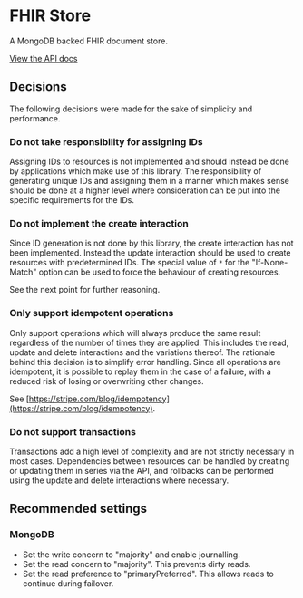# FHIR Store

A MongoDB backed FHIR document store.

[View the API docs](/API.md)

## Decisions

The following decisions were made for the sake of simplicity and performance.

### Do not take responsibility for assigning IDs

Assigning IDs to resources is not implemented and should instead be done by applications which make use of this library. The responsibility of generating unique IDs and assigning them in a manner which makes sense should be done at a higher level where consideration can be put into the specific requirements for the IDs.

### Do not implement the create interaction

Since ID generation is not done by this library, the create interaction has not been implemented. Instead the update interaction should be used to create resources with predetermined IDs. The special value of `*` for the "If-None-Match" option can be used to force the behaviour of creating resources.

See the next point for further reasoning.

### Only support idempotent operations

Only support operations which will always produce the same result regardless of the number of times they are applied. This includes the read, update and delete interactions and the variations thereof. The rationale behind this decision is to simplify error handling. Since all operations are idempotent, it is possible to replay them in the case of a failure, with a reduced risk of losing or overwriting other changes.

See [https://stripe.com/blog/idempotency](https://stripe.com/blog/idempotency).

### Do not support transactions

Transactions add a high level of complexity and are not strictly necessary in most cases. Dependencies between resources can be handled by creating or updating them in series via the API, and rollbacks can be performed using the update and delete interactions where necessary.

## Recommended settings

### MongoDB

* Set the write concern to "majority" and enable journalling.
* Set the read concern to "majority". This prevents dirty reads.
* Set the read preference to "primaryPreferred". This allows reads to continue during failover.
